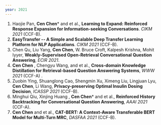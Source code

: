 ```yaml
---
year: 2021
---
```


1. Haojie Pan, **Cen Chen**\* and et al., **Learning to Expand: Reinforced Response Expansion for Information-seeking Conversations**.  *CIKM 2021* (CCF-B).
1. **EasyTransfer -- A Simple and Scalable Deep Transfer Learning Platform for NLP Applications**. *CIKM 2021* (CCF-B).
1. Chen Qu, Liu Yang, **Cen Chen**, W. Bruce Croft, Kalpesh Krishna, Mohit Iyyer, **Weakly-Supervised Open-Retrieval Conversational Question Answering**, *ECIR 2021*.
1. **Cen Chen** , Chengyu Wang, and et al., **Cross-domain Knowledge Distillation for Retrieval-based Question Answering Systems**, *WWW 2021* (CCF-A) .
1. Zuobin Ying, Shuanglong Cao,  Shengmin Xu, Ximeng Liu, Lingjuan Lyu, **Cen Chen**, Li Wang, **Privacy-preserving Optimal Insulin Dosing Decision**, *ICASSP 2021* (CCF-B).
1. Minghui Qiu,  Xinjing Huang , **Cen Chen**\* and et al., **Reinforced History Backtracking for Conversational Question Answering**, *AAAI 2021* (CCF-A).
1. **Cen Chen** and et al., **CAT-BERT: A Context-Aware Transferable BERT Model for Multi-Turn MRC**,  *DASFAA 2021* (CCF-B).